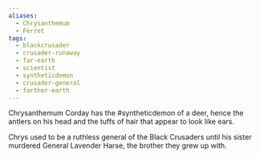 ```yaml
---
aliases:
  - Chrysanthemum
  - Ferret
tags:
  - blackcrusader
  - crusader-runaway
  - far-earth
  - scientist
  - syntheticdemon
  - crusader-general
  - farther-earth
---
```

Chrysanthemum Corday has the #syntheticdemon of a deer, hence the antlers on his head and the tuffs of hair that appear to look like ears. 

Chrys used to be a ruthless general of the Black Crusaders until his sister murdered General Lavender Harse, the brother they grew up with. 